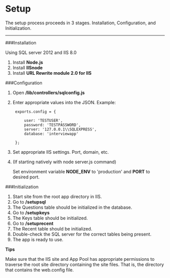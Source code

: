 # Setup

The setup process proceeds in 3 stages. Installation, Configuration, and Initialization.

- - -

###Installation

Using SQL server 2012 and IIS 8.0

1. Install **Node.js**
2. Install **IISnode**
3. Install **URL Rewrite module 2.0 for IIS**

###Configuration

1. Open **/lib/controllers/sqlconfig.js**
2. Enter appropriate values into the JSON.
    Example:

        exports.config = {

            user: 'TESTUSER',
            password: 'TESTPASSWORD',
            server: '127.0.0.1\\SQLEXPRESS',
            database: 'interviewapp'

        };
3. Set appropriate IIS settings. Port, domain, etc.
4. (If starting natively with node server.js command)

    Set environment variable **NODE_ENV** to 'production' and **PORT** to desired port.



###Initialization

1. Start site from the root app directory in IIS.
2. Go to **/setupsql**
3. The Questions table should be initialized in the database.
4. Go to **/setupkeys**
5. The Keys table should be initialized.
6. Go to **/setuprecent**
7. The Recent table should be initialized.
8. Double-check the SQL server for the correct tables being present.
9. The app is ready to use.


**Tips**

Make sure that the IIS site and App Pool has appropriate permissions to traverse the root site directory containing the site files. That is, the directory that contains the web.config file.
